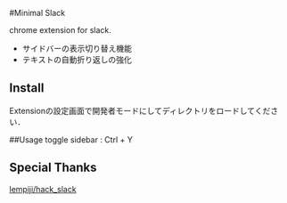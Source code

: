 #Minimal Slack

chrome extension for slack.

- サイドバーの表示切り替え機能
- テキストの自動折り返しの強化

## Install
Extensionの設定画面で開発者モードにしてディレクトリをロードしてください．

##Usage
toggle sidebar : Ctrl + Y

## Special Thanks
[lempiji/hack_slack](https://github.com/lempiji/hack_slack)
